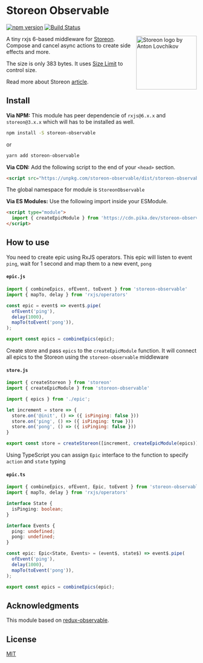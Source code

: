 # Storeon Observable

[![npm version](https://badge.fury.io/js/storeon-observable.svg)](https://www.npmjs.com/package/storeon-observable)
[![Build Status](https://travis-ci.org/distolma/storeon-observable.svg?branch=master)](https://travis-ci.org/distolma/storeon-observable)

<img src="https://storeon.github.io/storeon/logo.svg" align="right" alt="Storeon logo by Anton Lovchikov" width="160" height="142">

A tiny rxjs 6-based middleware for [Storeon]. Compose and cancel async actions to create side effects and more.

The size is only 383 bytes. It uses [Size Limit] to control size.

Read more about Storeon [article]. 

[storeon]: https://github.com/storeon/storeon 
[size limit]: https://github.com/ai/size-limit
[article]: https://evilmartians.com/chronicles/storeon-redux-in-173-bytes 

## Install

**Via NPM:** This module has peer dependencie of `rxjs@6.x.x` and `storeon@3.x.x` which will has to be installed as well.
```sh
npm install -S storeon-observable
``` 
or
```sh
yarn add storeon-observable
```

**Via CDN:** Add the following script to the end of your `<head>` section.

```html
<script src="https://unpkg.com/storeon-observable/dist/storeon-observable.min.js"></script>
```

The global namespace for module is `StoreonObservable`

**Via ES Modules:** Use the following import inside your ESModule.

```html
<script type="module">
  import { createEpicModule } from 'https://cdn.pika.dev/storeon-observable'
</script>
```

## How to use

You need to create epic using RxJS operators. This epic will listen to event `ping`, wait for 1 second and map them to a new event, `pong`

#### `epic.js`
```javascript
import { combineEpics, ofEvent, toEvent } from 'storeon-observable'
import { mapTo, delay } from 'rxjs/operators'

const epic = event$ => event$.pipe(
  ofEvent('ping'),
  delay(1000),
  mapTo(toEvent('pong')),
);

export const epics = combineEpics(epic);
```

Create store and pass `epics` to the `createEpicModule` function. It will connect all epics to the Storeon using the `storeon-observable` middleware

#### `store.js`
```javascript
import { createStoreon } from 'storeon'
import { createEpicModule } from 'storeon-observable'

import { epics } from './epic';

let increment = store => {
  store.on('@init', () => ({ isPinging: false }))
  store.on('ping', () => ({ isPinging: true }))
  store.on('pong', () => ({ isPinging: false }))
}

export const store = createStoreon([increment, createEpicModule(epics)]);
```

Using TypeScript you can assign `Epic` interface to the function to specify `action` and `state` typing

#### `epic.ts`
```typescript
import { combineEpics, ofEvent, Epic, toEvent } from 'storeon-observable';
import { mapTo, delay } from 'rxjs/operators'

interface State {
  isPinging: boolean;
}

interface Events {
  ping: undefined;
  pong: undefined;
}

const epic: Epic<State, Events> = (event$, state$) => event$.pipe(
  ofEvent('ping'),
  delay(1000),
  mapTo(toEvent('pong')),
);

export const epics = combineEpics(epic);
```

## Acknowledgments

This module based on [redux-observable](https://github.com/redux-observable/redux-observable).

## License

[MIT](LICENCE)
